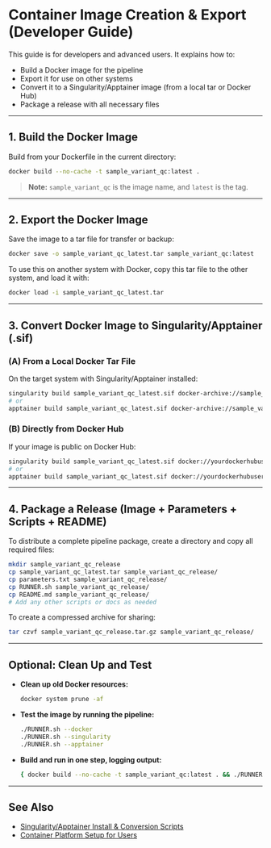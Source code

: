 # Container Image Creation & Export (Developer Guide)

This guide is for developers and advanced users. It explains how to:

- Build a Docker image for the pipeline
- Export it for use on other systems
- Convert it to a Singularity/Apptainer image (from a local tar or Docker Hub)
- Package a release with all necessary files

---

## 1. Build the Docker Image

Build from your Dockerfile in the current directory:

```bash
docker build --no-cache -t sample_variant_qc:latest .
```

> **Note:** `sample_variant_qc` is the image name, and `latest` is the tag.

---

## 2. Export the Docker Image

Save the image to a tar file for transfer or backup:

```bash
docker save -o sample_variant_qc_latest.tar sample_variant_qc:latest
```

To use this on another system with Docker, copy this tar file to the other system, and load it with:

```bash
docker load -i sample_variant_qc_latest.tar
```

---

## 3. Convert Docker Image to Singularity/Apptainer (.sif)

### (A) From a Local Docker Tar File

On the target system with Singularity/Apptainer installed:

```bash
singularity build sample_variant_qc_latest.sif docker-archive://sample_variant_qc_latest.tar
# or
apptainer build sample_variant_qc_latest.sif docker-archive://sample_variant_qc_latest.tar
```

### (B) Directly from Docker Hub

If your image is public on Docker Hub:

```bash
singularity build sample_variant_qc_latest.sif docker://yourdockerhubuser/sample_variant_qc:latest
# or
apptainer build sample_variant_qc_latest.sif docker://yourdockerhubuser/sample_variant_qc:latest
```

---

## 4. Package a Release (Image + Parameters + Scripts + README)

To distribute a complete pipeline package, create a directory and copy all required files:

```bash
mkdir sample_variant_qc_release
cp sample_variant_qc_latest.tar sample_variant_qc_release/
cp parameters.txt sample_variant_qc_release/
cp RUNNER.sh sample_variant_qc_release/
cp README.md sample_variant_qc_release/
# Add any other scripts or docs as needed
```

To create a compressed archive for sharing:

```bash
tar czvf sample_variant_qc_release.tar.gz sample_variant_qc_release/
```

---

## Optional: Clean Up and Test

- **Clean up old Docker resources:**

  ```bash
  docker system prune -af
  ```

- **Test the image by running the pipeline:**

  ```bash
  ./RUNNER.sh --docker
  ./RUNNER.sh --singularity
  ./RUNNER.sh --apptainer
  ```

- **Build and run in one step, logging output:**

  ```bash
  { docker build --no-cache -t sample_variant_qc:latest . && ./RUNNER.sh --docker; } 2>&1 | tee docker_build_and_run.log
  ```

---

## See Also

- [Singularity/Apptainer Install & Conversion Scripts](containerization/singularity_install.md)
- [Container Platform Setup for Users](containerization/container_install.md)
